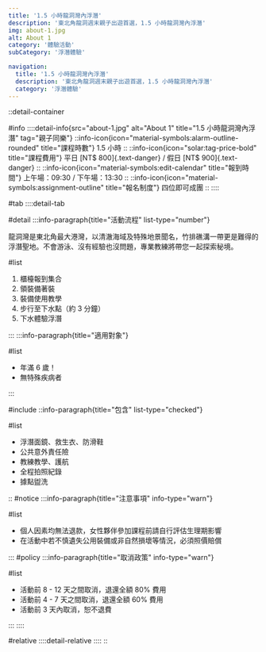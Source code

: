 ```yaml
---
title: '1.5 小時龍洞灣內浮潛'
description: '東北角龍洞週末親子出遊首選，1.5 小時龍洞灣內浮潛'
img: about-1.jpg
alt: About 1
category: '體驗活動'
subCategory: '浮潛體驗'

navigation:
  title: '1.5 小時龍洞灣內浮潛'
  description: '東北角龍洞週末親子出遊首選，1.5 小時龍洞灣內浮潛'
  category: '浮潛體驗'
---
```


::detail-container

#info
::::detail-info{src="about-1.jpg" alt="About 1" title="1.5 小時龍洞灣內浮潛" tag="親子同樂"}
::info-icon{icon="material-symbols:alarm-outline-rounded" title="課程時數"}
1.5 小時
::
::info-icon{icon="solar:tag-price-bold" title="課程費用"}
平日 [NT$ 800]{.text-danger} / 假日 [NT$ 900]{.text-danger}
::
::info-icon{icon="material-symbols:edit-calendar" title="報到時間"}
上午場：09:30 / 下午場：13:30
::
::info-icon{icon="material-symbols:assignment-outline" title="報名制度"}
四位即可成團
::
::::

#tab
::::detail-tab

#detail
:::info-paragraph{title="活動流程" list-type="number"}

龍洞灣是東北角最大港灣，以清澈海域及特殊地景聞名，竹排礁溝一帶更是難得的浮潛聖地。不會游泳、沒有經驗也沒問題，專業教練將帶您一起探索秘境。

#list

1. 櫃檯報到集合
2. 領裝備著裝
3. 裝備使用教學
4. 步行至下水點（約 3 分鐘）
5. 下水體驗浮潛

:::
:::info-paragraph{title="適用對象"}

#list

- 年滿 6 歲！
- 無特殊疾病者

:::

#include
::info-paragraph{title="包含" list-type="checked"}

#list

- 浮潛面鏡、救生衣、防滑鞋
- 公共意外責任險
- 教練教學、護航
- 全程拍照紀錄
- 據點盥洗

::
#notice
:::info-paragraph{title="注意事項" info-type="warn"}

#list

- 個人因素均無法退款，女性夥伴參加課程前請自行評估生理期影響
- 在活動中若不慎遺失公用裝備或非自然損壞等情況，必須照價賠償

:::
#policy
:::info-paragraph{title="取消政策" info-type="warn"}

#list

- 活動前 8 - 12 天之間取消，退還全額 80% 費用
- 活動前 4 - 7 天之間取消，退還全額 60% 費用
- 活動前 3 天內取消，恕不退費

:::
::::

#relative
::::detail-relative
::::
::
